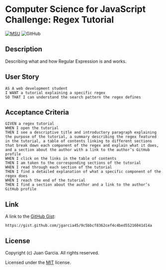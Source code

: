 # Computer Science for JavaScript Challenge: Regex Tutorial
[![MSU](https://img.shields.io/badge/MSU-Coding%20Bootcamp-green/)](https://bootcamp.msu.edu/)
![GitHub](https://img.shields.io/github/license/jgarcia45/regex-tutorial)

## Description
Describing what and how Regular Expression is and works.

## User Story
```
AS A web development student
I WANT a tutorial explaining a specific regex
SO THAT I can understand the search pattern the regex defines
```

## Acceptance Criteria
```
GIVEN a regex tutorial
WHEN I open the tutorial
THEN I see a descriptive title and introductory paragraph explaining the purpose of the tutorial, a summary describing the regex featured in the tutorial, a table of contents linking to different sections that break down each component of the regex and explain what it does, and a section about the author with a link to the author’s GitHub profile
WHEN I click on the links in the table of contents
THEN I am taken to the corresponding sections of the tutorial
WHEN I read through each section of the tutorial
THEN I find a detailed explanation of what a specific component of the regex does
WHEN I reach the end of the tutorial
THEN I find a section about the author and a link to the author’s GitHub profile
```

## Link
A link to the [GitHub Gist](https://gist.github.com/jgarcia45/9c5bbcf8362cef4c4bed55216041d14a):
```
https://gist.github.com/jgarcia45/9c5bbcf8362cef4c4bed55216041d14a
```

## License
  Copyright (c) Juan Garcia. All rights reserved.
  
  Licensed under the [MIT](LICENSE) license.